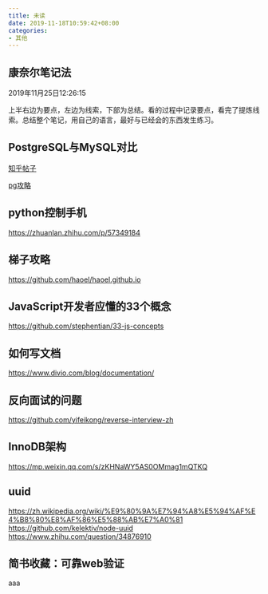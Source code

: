```yaml
---
title: 未读
date: 2019-11-18T10:59:42+08:00
categories:
- 其他
---
```


##  康奈尔笔记法
2019年11月25日12:26:15

上半右边为要点，左边为线索，下部为总结。看的过程中记录要点，看完了提炼线索。总结整个笔记，用自己的语言，最好与已经会的东西发生练习。

##  PostgreSQL与MySQL对比

[知乎帖子](https://www.zhihu.com/question/20010554)

[pg攻略](http://www.ruanyifeng.com/blog/2013/12/getting_started_with_postgresql.html)

##  python控制手机

https://zhuanlan.zhihu.com/p/57349184

##  梯子攻略

https://github.com/haoel/haoel.github.io

##  JavaScript开发者应懂的33个概念

https://github.com/stephentian/33-js-concepts


##  如何写文档

https://www.divio.com/blog/documentation/

##  反向面试的问题

https://github.com/yifeikong/reverse-interview-zh

##  InnoDB架构

https://mp.weixin.qq.com/s/zKHNaWY5AS0OMmag1mQTKQ

##  uuid

https://zh.wikipedia.org/wiki/%E9%80%9A%E7%94%A8%E5%94%AF%E4%B8%80%E8%AF%86%E5%88%AB%E7%A0%81  
https://github.com/kelektiv/node-uuid  
https://www.zhihu.com/question/34876910  

## 简书收藏：可靠web验证

aaa